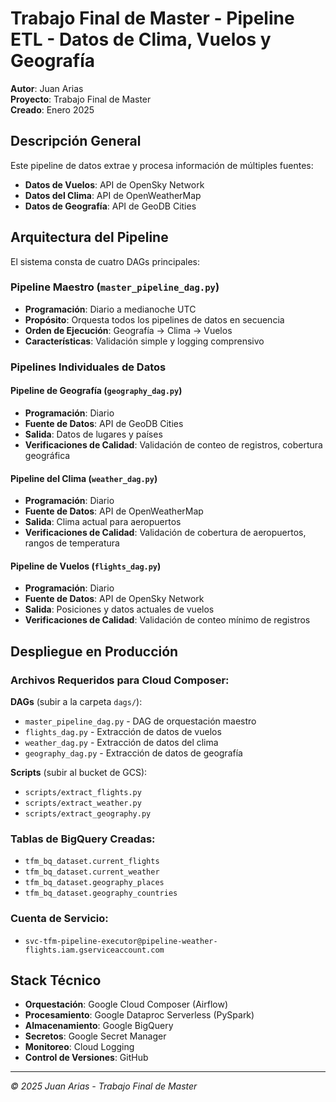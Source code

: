 # Trabajo Final de Master - Pipeline ETL - Datos de Clima, Vuelos y Geografía

**Autor**: Juan Arias  
**Proyecto**: Trabajo Final de Master  
**Creado**: Enero 2025

## Descripción General

Este pipeline de datos extrae y procesa información de múltiples fuentes:
- **Datos de Vuelos**: API de OpenSky Network
- **Datos del Clima**: API de OpenWeatherMap  
- **Datos de Geografía**: API de GeoDB Cities

## Arquitectura del Pipeline

El sistema consta de cuatro DAGs principales:

### Pipeline Maestro (`master_pipeline_dag.py`)
- **Programación**: Diario a medianoche UTC
- **Propósito**: Orquesta todos los pipelines de datos en secuencia
- **Orden de Ejecución**: Geografía → Clima → Vuelos
- **Características**: Validación simple y logging comprensivo

### Pipelines Individuales de Datos

#### Pipeline de Geografía (`geography_dag.py`)
- **Programación**: Diario
- **Fuente de Datos**: API de GeoDB Cities
- **Salida**: Datos de lugares y países
- **Verificaciones de Calidad**: Validación de conteo de registros, cobertura geográfica

#### Pipeline del Clima (`weather_dag.py`)
- **Programación**: Diario
- **Fuente de Datos**: API de OpenWeatherMap
- **Salida**: Clima actual para aeropuertos
- **Verificaciones de Calidad**: Validación de cobertura de aeropuertos, rangos de temperatura

#### Pipeline de Vuelos (`flights_dag.py`)
- **Programación**: Diario
- **Fuente de Datos**: API de OpenSky Network
- **Salida**: Posiciones y datos actuales de vuelos
- **Verificaciones de Calidad**: Validación de conteo mínimo de registros

## Despliegue en Producción

### Archivos Requeridos para Cloud Composer:

**DAGs** (subir a la carpeta `dags/`):
- `master_pipeline_dag.py` - DAG de orquestación maestro
- `flights_dag.py` - Extracción de datos de vuelos
- `weather_dag.py` - Extracción de datos del clima  
- `geography_dag.py` - Extracción de datos de geografía

**Scripts** (subir al bucket de GCS):
- `scripts/extract_flights.py`
- `scripts/extract_weather.py`
- `scripts/extract_geography.py`

### Tablas de BigQuery Creadas:
- `tfm_bq_dataset.current_flights`
- `tfm_bq_dataset.current_weather` 
- `tfm_bq_dataset.geography_places`
- `tfm_bq_dataset.geography_countries`

### Cuenta de Servicio:
- `svc-tfm-pipeline-executor@pipeline-weather-flights.iam.gserviceaccount.com`

## Stack Técnico

- **Orquestación**: Google Cloud Composer (Airflow)
- **Procesamiento**: Google Dataproc Serverless (PySpark)
- **Almacenamiento**: Google BigQuery
- **Secretos**: Google Secret Manager
- **Monitoreo**: Cloud Logging
- **Control de Versiones**: GitHub
---
*© 2025 Juan Arias - Trabajo Final de Master*